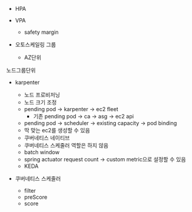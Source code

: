 - HPA
- VPA
  - safety margin

- 오토스케일링 그룹
  - AZ단위

노드그룹단위

- karpenter
  - 노드 프로비저닝
  - 노드 크기 조정
  - pending pod -> karpenter -> ec2 fleet
    - 기존 pending pod -> ca -> asg -> ec2 api
  - pending pod -> scheduler -> existing capacity -> pod binding
  - 딱 맞는 ec2를 생성할 수 있음
  - 쿠버네티스 네이티브
  - 쿠버네티스 스케줄러 역할은 하지 않음
  - batch window
  - spring actuator request count -> custom metric으로 설정할 수 있음
  - KEDA

- 쿠버네티스 스케줄러
  - filter
  - preScore
  - score


